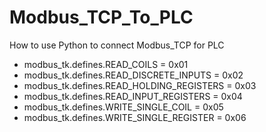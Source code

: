 # Modbus_TCP_To_PLC
How to use Python to connect Modbus_TCP for PLC
* modbus_tk.defines.READ_COILS = 0x01
* modbus_tk.defines.READ_DISCRETE_INPUTS = 0x02
* modbus_tk.defines.READ_HOLDING_REGISTERS = 0x03
* modbus_tk.defines.READ_INPUT_REGISTERS = 0x04
* modbus_tk.defines.WRITE_SINGLE_COIL = 0x05
* modbus_tk.defines.WRITE_SINGLE_REGISTER = 0x06
